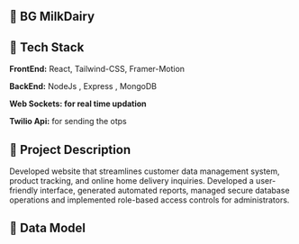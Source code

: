 ## 🔗 BG MilkDairy

## 🔗 Tech Stack

**FrontEnd:** React, Tailwind-CSS, Framer-Motion

**BackEnd:** NodeJs , Express , MongoDB

**Web Sockets: for real time updation**

**Twilio Api:** for sending the otps

## 🔗 Project Description

Developed website that streamlines customer data management system, product tracking, and online home delivery 
inquiries. Developed a user-friendly interface, generated automated reports, managed secure database operations 
and implemented role-based access controls for administrators.


## 🔗 Data Model

